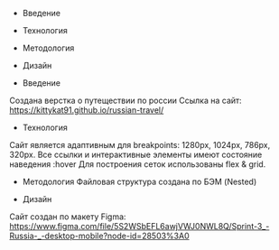 
* Введение
* Технология
* Методология
* Дизайн

* Введение

Создана верстка о путеществии по россии
Ссылка на сайт: https://kittykat91.github.io/russian-travel/

* Технология

Сайт является адаптивным для breakpoints: 1280px, 1024px, 786px, 320px.
Все ссылки и интерактивные элементы имеют состояние наведения :hover
Для построения сеток использованы flex & grid.

* Методология
Файловая структура создана по БЭМ (Nested)


* Дизайн

Сайт создан по макету Figma: https://www.figma.com/file/5S2WSbEFL6awjVWJ0NWL8Q/Sprint-3_-Russia-_-desktop-mobile?node-id=28503%3A0



